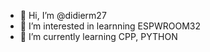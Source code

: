 - 👋 Hi, I’m @didierm27
- 👀 I’m interested in learnning ESPWROOM32
- 🌱 I’m currently learning CPP, PYTHON


<!---
didierm27/didierm27 is a ✨ special ✨ repository because its `README.md` (this file) appears on your GitHub profile.
You can click the Preview link to take a look at your changes.
--->
